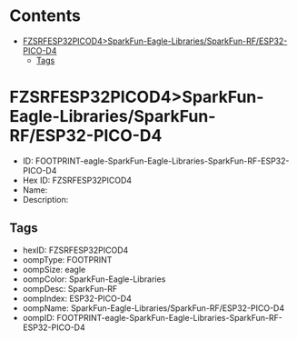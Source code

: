 



Contents
========

* [FZSRFESP32PICOD4>SparkFun-Eagle-Libraries/SparkFun-RF/ESP32-PICO-D4](#fzsrfesp32picod4sparkfun-eagle-librariessparkfun-rfesp32-pico-d4)
	* [Tags](#tags)

# FZSRFESP32PICOD4>SparkFun-Eagle-Libraries/SparkFun-RF/ESP32-PICO-D4

- ID: FOOTPRINT-eagle-SparkFun-Eagle-Libraries-SparkFun-RF-ESP32-PICO-D4
- Hex ID: FZSRFESP32PICOD4
- Name: 
- Description: 

## Tags

- hexID: FZSRFESP32PICOD4
- oompType: FOOTPRINT
- oompSize: eagle
- oompColor: SparkFun-Eagle-Libraries
- oompDesc: SparkFun-RF
- oompIndex: ESP32-PICO-D4
- oompName: SparkFun-Eagle-Libraries/SparkFun-RF/ESP32-PICO-D4
- oompID: FOOTPRINT-eagle-SparkFun-Eagle-Libraries-SparkFun-RF-ESP32-PICO-D4
